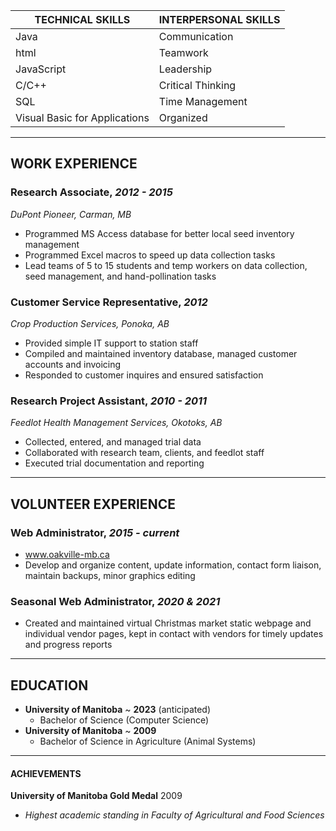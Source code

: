 TECHNICAL SKILLS|INTERPERSONAL SKILLS
----------------|-----------
Java|Communication
html|Teamwork
JavaScript|Leadership
C/C++|Critical Thinking
SQL|Time Management
Visual Basic for Applications|Organized

_________________
## WORK EXPERIENCE

### Research Associate, _2012 - 2015_
_DuPont Pioneer, Carman, MB_
* Programmed MS Access database for better local seed inventory management
* Programmed Excel macros to speed up data collection tasks
* Lead teams of 5 to 15 students and temp workers on data collection, seed management, and hand-pollination tasks

### Customer Service Representative, _2012_
_Crop Production Services, Ponoka, AB_
* Provided simple IT support to station staff
* Compiled and maintained inventory database, managed customer accounts and invoicing
* Responded to customer inquires and ensured satisfaction

### Research Project Assistant, _2010 - 2011_
_Feedlot Health Management Services, Okotoks, AB_
* Collected, entered, and managed trial data
* Collaborated with research team, clients, and feedlot staff
* Executed trial documentation and reporting

__________________
## VOLUNTEER EXPERIENCE

### Web Administrator, _2015 - current_
* www.oakville-mb.ca
* Develop and organize content, update information, contact form liaison, maintain backups, minor graphics editing

### Seasonal Web Administrator, _2020 & 2021_
* Created and maintained virtual Christmas market static webpage and individual vendor pages, kept in contact with vendors for timely updates and progress reports

__________________
## EDUCATION
* **University of Manitoba** ~ **2023** (anticipated)
  * Bachelor of Science (Computer Science)
* **University of Manitoba** ~ **2009**
  * Bachelor of Science in Agriculture (Animal Systems)

_________________
#### ACHIEVEMENTS
**University of Manitoba Gold Medal** 2009
* _Highest academic standing in Faculty of Agricultural and Food Sciences_
